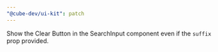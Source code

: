 ```yaml
---
"@cube-dev/ui-kit": patch
---
```


Show the Clear Button in the SearchInput component even if the `suffix` prop provided.
